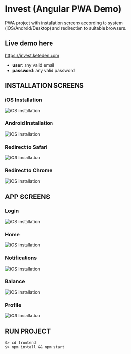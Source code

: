 # Invest (Angular PWA Demo)

PWA project with installation screens according to system (iOS/Android/Desktop) and redirection to suitable browsers.

## Live demo here

https://invest.keteden.com

- **user**: any valid email
- **password**: any valid password

## INSTALLATION SCREENS

### iOS Installation

![iOS installation](https://invest.keteden.com/assets/app-images/install_in_safari_screen.png)

### Android Installation

![iOS installation](https://invest.keteden.com/assets/app-images/install_in_chrome_screen.png)

### Redirect to Safari

![iOS installation](https://invest.keteden.com/assets/app-images/redirect_to_safari_screen.png)

### Redirect to Chrome

![iOS installation](https://invest.keteden.com/assets/app-images/redirect_to_chrome_screen.png)

## APP SCREENS

### Login

![iOS installation](https://invest.keteden.com/assets/app-images/login_screen.png)

### Home

![iOS installation](https://invest.keteden.com/assets/app-images/home_screen.png)

### Notifications

![iOS installation](https://invest.keteden.com/assets/app-images/notifications_screen.png)

### Balance

![iOS installation](https://invest.keteden.com/assets/app-images/balance_screen.png)

### Profile

![iOS installation](https://invest.keteden.com/assets/app-images/profile_screen.png)

## RUN PROJECT

```
$> cd frontend
$> npm install && npm start
```
